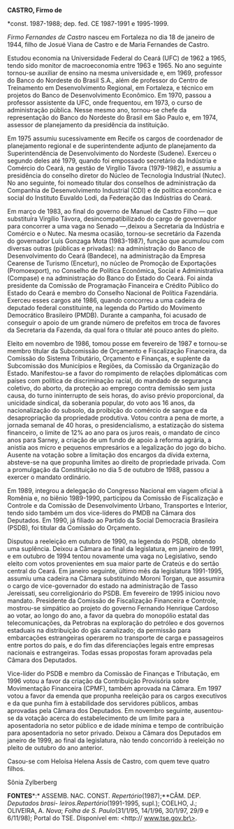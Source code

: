 **CASTRO, Firmo de**

\*const. 1987-1988; dep. fed. CE 1987-1991 e 1995-1999.

*Firmo Fernandes de Castro* nasceu em Fortaleza no dia 18 de janeiro de
1944, filho de Josué Viana de Castro e de Maria Fernandes de Castro.

Estudou economia na Universidade Federal do Ceará (UFC) de 1962 a 1965,
tendo sido monitor de macroeconomia entre 1963 e 1965. No ano seguinte
tornou-se auxiliar de ensino na mesma universidade e, em 1969, professor
do Banco do Nordeste do Brasil S.A., além de professor do Centro de
Treinamento em Desenvolvimento Regional, em Fortaleza, e técnico em
projetos do Banco de Desenvolvimento Econômico. Em 1970, passou a
professor assistente da UFC, onde frequentou, em 1973, o curso de
administração pública. Nesse mesmo ano, tornou-se chefe da representação
do Banco do Nordeste do Brasil em São Paulo e, em 1974, assessor de
planejamento da presidência da instituição.

Em 1975 assumiu sucessivamente em Recife os cargos de coordenador de
planejamento regional e de superintendente adjunto de planejamento da
Superintendência de Desenvolvimento do Nordeste (Sudene). Exerceu o
segundo deles até 1979, quando foi empossado secretário da Indústria e
Comércio do Ceará, na gestão de Virgílio Távora (1979-1982), e assumiu a
presidência do conselho diretor do Núcleo de Tecnologia Industrial
(Nutec). No ano seguinte, foi nomeado titular dos conselhos de
administração da Companhia de Desenvolvimento Industrial (CDI) e de
política econômica e social do Instituto Euvaldo Lodi, da Federação das
Indústrias do Ceará.

Em março de 1983, ao final do governo de Manuel de Castro Filho — que
substituíra Virgílio Távora, desincompatibilizado do cargo de governador
para concorrer a uma vaga no Senado —,deixou a Secretaria da Indústria e
Comércio e o Nutec. Na mesma ocasião, tornou-se secretário da Fazenda do
governador Luís Gonzaga Mota (1983-1987), função que acumulou com
diversas outras (públicas e privadas): na administração do Banco de
Desenvolvimento do Ceará (Bandece), na administração da Empresa Cearense
de Turismo (Encetur), no núcleo de Promoção de Exportações
(Promoexport), no Conselho de Política Econômica, Social e
Administrativa (Compase) e na administração do Banco do Estado do Ceará.
Foi ainda presidente da Comissão de Programação Financeira e Crédito
Público do Estado do Ceará e membro do Conselho Nacional de Política
Fazendária. Exerceu esses cargos até 1986, quando concorreu a uma
cadeira de deputado federal constituinte, na legenda do Partido do
Movimento Democrático Brasileiro (PMDB). Durante a campanha, foi acusado
de conseguir o apoio de um grande número de prefeitos em troca de
favores da Secretaria da Fazenda, da qual fora o titular até pouco antes
do pleito.

Eleito em novembro de 1986, tomou posse em fevereiro de 1987 e tornou-se
membro titular da Subcomissão de Orçamento e Fiscalização Financeira, da
Comissão do Sistema Tributário, Orçamento e Finanças, e suplente da
Subcomissão dos Municípios e Regiões, da Comissão da Organização do
Estado. Manifestou-se a favor do rompimento de relações diplomáticas com
países com política de discriminação racial, do mandado de segurança
coletivo, do aborto, da proteção ao emprego contra demissão sem justa
causa, do turno ininterrupto de seis horas, do aviso prévio
proporcional, da unicidade sindical, da soberania popular, do voto aos
16 anos, da nacionalização do subsolo, da proibição do comércio de
sangue e da desapropriação da propriedade produtiva. Votou contra a pena
de morte, a jornada semanal de 40 horas, o presidencialismo, a
estatização do sistema financeiro, o limite de 12% ao ano para os juros
reais, o mandato de cinco anos para Sarney, a criação de um fundo de
apoio à reforma agrária, a anistia aos micro e pequenos empresários e a
legalização do jogo do bicho. Ausente na votação sobre a limitação dos
encargos da dívida externa, absteve-se na que propunha limites ao
direito de propriedade privada. Com a promulgação da Constituição no dia
5 de outubro de 1988, passou a exercer o mandato ordinário.

Em 1989, integrou a delegação do Congresso Nacional em viagem oficial à
Romênia e, no biênio 1989-1990, participou da Comissão de Fiscalização e
Controle e da Comissão de Desenvolvimento Urbano, Transportes e
Interior, tendo sido também um dos vice-líderes do PMDB na Câmara dos
Deputados. Em 1990, já filiado ao Partido da Social Democracia
Brasileira (PSDB), foi titular da Comissão do Orçamento.

Disputou a reeleição em outubro de 1990, na legenda do PSDB, obtendo uma
suplência. Deixou a Câmara ao final da legislatura, em janeiro de 1991,
e em outubro de 1994 tentou novamente uma vaga no Legislativo, sendo
eleito com votos provenientes em sua maior parte de Crateús e do sertão
central do Ceará. Em janeiro seguinte, último mês da legislatura
1991-1995, assumiu uma cadeira na Câmara substituindo Moroni Torgan, que
assumira o cargo de vice-governador do estado na administração de Tasso
Jereissati, seu correligionário do PSDB. Em fevereiro de 1995 iniciou
novo mandato. Presidente da Comissão de Fiscalização Financeira e
Controle, mostrou-se simpático ao projeto do governo Fernando Henrique
Cardoso ao votar, ao longo do ano, a favor da quebra do monopólio
estatal das telecomunicações, da Petrobras na exploração do petróleo e
dos governos estaduais na distribuição do gás canalizado; da permissão
para embarcações estrangeiras operarem no transporte de carga e
passageiros entre portos do país, e do fim das diferenciações legais
entre empresas nacionais e estrangeiras. Todas essas propostas foram
aprovadas pela Câmara dos Deputados.

Vice-líder do PSDB e membro da Comissão de Finanças e Tributação, em
1996 votou a favor da criação da Contribuição Provisória sobre
Movimentação Financeira (CPMF), também aprovada na Câmara. Em 1997 votou
a favor da emenda que propunha reeleição para os cargos executivos e da
que punha fim à estabilidade dos servidores públicos, ambas aprovadas
pela Câmara dos Deputados. Em novembro seguinte, ausentou-se da votação
acerca do estabelecimento de um limite para a aposentadoria no setor
público e de idade mínima e tempo de contribuição para aposentadoria no
setor privado. Deixou a Câmara dos Deputados em janeiro de 1999, ao
final da legislatura, não tendo concorrido à reeleição no pleito de
outubro do ano anterior.

Casou-se com Heloísa Helena Assis de Castro, com quem teve quatro
filhos.

Sônia Zylberberg

**FONTES***:* ASSEMB. NAC. CONST. *Repertório*(1987);**CÂM. DEP.
*Deputados brasi- leiros.*Repertório**(1991-1995, supl.); COELHO, J.;
OLIVEIRA, A. *Nova*; *Folha de S. Paulo*(31/1/95, 14/1/96, 30/1/97, 29/9
e 6/11/98); Portal do TSE. Disponível em: \<http:// www.tse.gov.br\>.

